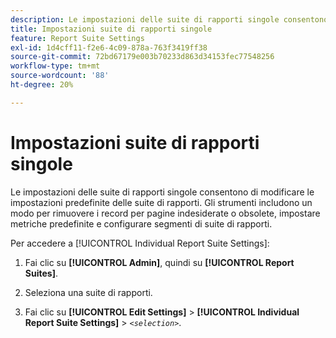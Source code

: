 ```yaml
---
description: Le impostazioni delle suite di rapporti singole consentono di modificare le impostazioni predefinite delle suite di rapporti. Gli strumenti includono un modo per rimuovere i record per pagine indesiderate o obsolete, impostare metriche predefinite e configurare segmenti di suite di rapporti.
title: Impostazioni suite di rapporti singole
feature: Report Suite Settings
exl-id: 1d4cff11-f2e6-4c09-878a-763f3419ff38
source-git-commit: 72bd67179e003b70233d863d34153fec77548256
workflow-type: tm+mt
source-wordcount: '88'
ht-degree: 20%

---
```


# Impostazioni suite di rapporti singole

Le impostazioni delle suite di rapporti singole consentono di modificare le impostazioni predefinite delle suite di rapporti. Gli strumenti includono un modo per rimuovere i record per pagine indesiderate o obsolete, impostare metriche predefinite e configurare segmenti di suite di rapporti.

Per accedere a [!UICONTROL Individual Report Suite Settings]:

1. Fai clic su **[!UICONTROL Admin]**, quindi su **[!UICONTROL Report Suites]**.

1. Seleziona una suite di rapporti.
1. Fai clic su **[!UICONTROL Edit Settings]** > **[!UICONTROL Individual Report Suite Settings]** > *`<selection>`*.

